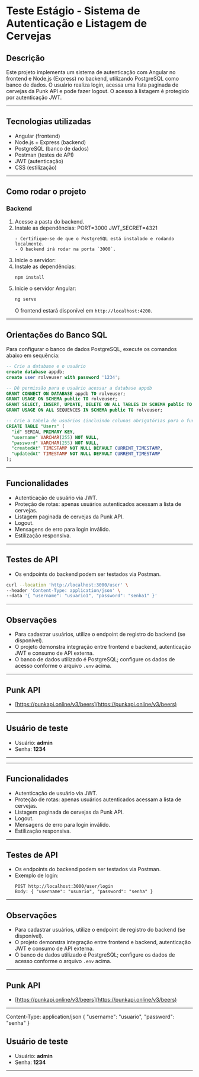 

# Teste Estágio - Sistema de Autenticação e Listagem de Cervejas

## Descrição

Este projeto implementa um sistema de autenticação com Angular no frontend e Node.js (Express) no backend, utilizando PostgreSQL como banco de dados. O usuário realiza login, acessa uma lista paginada de cervejas da Punk API e pode fazer logout. O acesso à listagem é protegido por autenticação JWT.

---

## Tecnologias utilizadas

- Angular (frontend)
- Node.js + Express (backend)
- PostgreSQL (banco de dados)
- Postman (testes de API)
- JWT (autenticação)
- CSS (estilização)

---

## Como rodar o projeto

### Backend

1. Acesse a pasta do backend.
2. Instale as dependências:
   PORT=3000
   JWT_SECRET=4321
   ```
   - Certifique-se de que o PostgreSQL está instalado e rodando localmente.
   - O backend irá rodar na porta `3000`.
3. Inicie o servidor:
2. Instale as dependências:
   ```sh
   npm install
   ```
3. Inicie o servidor Angular:
   ```sh
   ng serve
   ```
   O frontend estará disponível em `http://localhost:4200`.

---



## Orientações do Banco SQL

Para configurar o banco de dados PostgreSQL, execute os comandos abaixo em sequência:

```sql
-- Crie a database e o usuário
create database appdb;
create user rolveuser with password '1234';

-- Dê permissão para o usuário acessar a database appdb
GRANT CONNECT ON DATABASE appdb TO rolveuser;
GRANT USAGE ON SCHEMA public TO rolveuser;
GRANT SELECT, INSERT, UPDATE, DELETE ON ALL TABLES IN SCHEMA public TO rolveuser;
GRANT USAGE ON ALL SEQUENCES IN SCHEMA public TO rolveuser;

-- Crie a tabela de usuários (incluindo colunas obrigatórias para o funcionamento do projeto)
CREATE TABLE "Users" (
  "id" SERIAL PRIMARY KEY,
  "username" VARCHAR(255) NOT NULL,
  "password" VARCHAR(255) NOT NULL,
  "createdAt" TIMESTAMP NOT NULL DEFAULT CURRENT_TIMESTAMP,
  "updatedAt" TIMESTAMP NOT NULL DEFAULT CURRENT_TIMESTAMP
);
```

---

## Funcionalidades

- Autenticação de usuário via JWT.
- Proteção de rotas: apenas usuários autenticados acessam a lista de cervejas.
- Listagem paginada de cervejas da Punk API.
- Logout.
- Mensagens de erro para login inválido.
- Estilização responsiva.

---

## Testes de API

- Os endpoints do backend podem ser testados via Postman.
```sh
curl --location 'http://localhost:3000/user' \
--header 'Content-Type: application/json' \
--data '{ "username": "usuario1", "password": "senha1" }'
```

---

## Observações

- Para cadastrar usuários, utilize o endpoint de registro do backend (se disponível).
- O projeto demonstra integração entre frontend e backend, autenticação JWT e consumo de API externa.
- O banco de dados utilizado é PostgreSQL; configure os dados de acesso conforme o arquivo `.env` acima.

---

## Punk API

- [https://punkapi.online/v3/beers](https://punkapi.online/v3/beers)

---

## Usuário de teste

- Usuário: **admin**
- Senha: **1234**

---

---

## Funcionalidades

- Autenticação de usuário via JWT.
- Proteção de rotas: apenas usuários autenticados acessam a lista de cervejas.
- Listagem paginada de cervejas da Punk API.
- Logout.
- Mensagens de erro para login inválido.
- Estilização responsiva.

---

## Testes de API

- Os endpoints do backend podem ser testados via Postman.
- Exemplo de login:
  ```
  POST http://localhost:3000/user/login
  Body: { "username": "usuario", "password": "senha" }
  ```

---

## Observações

- Para cadastrar usuários, utilize o endpoint de registro do backend (se disponível).
- O projeto demonstra integração entre frontend e backend, autenticação JWT e consumo de API externa.
- O banco de dados utilizado é PostgreSQL; configure os dados de acesso conforme o arquivo `.env` acima.

---

## Punk API

- [https://punkapi.online/v3/beers](https://punkapi.online/v3/beers)

---
  Content-Type: application/json
  {
    "username": "usuario",
    "password": "senha"
  }
## Usuário de teste

- Usuário: **admin**
- Senha: **1234**

---


